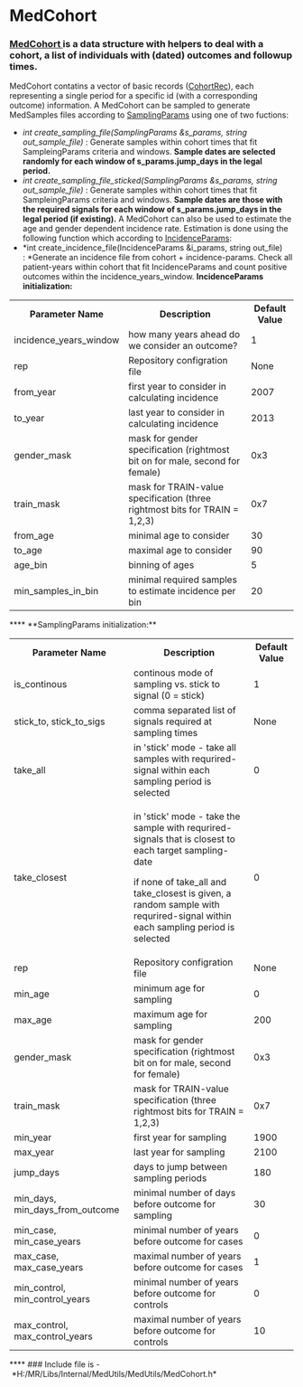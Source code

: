 # MedCohort
### [MedCohort ](https://Medial-EarlySign.github.io/MR_LIBS/classMedCohort)is a data structure with helpers to deal with a cohort, a list of individuals with (dated) outcomes and followup times.
MedCohort contatins a vector of basic records ([CohortRec](https://Medial-EarlySign.github.io/MR_LIBS/structCohortRec)), each representing a single period for a specific id (with a corresponding outcome) information.
A MedCohort can be sampled to generate MedSamples files according to [SamplingParams](https://Medial-EarlySign.github.io/MR_LIBS/structSamplingParams) using one of two fuctions:
- *int create_sampling_file(SamplingParams &s_params, string out_sample_file)* : Generate samples within cohort times that fit SampleingParams criteria and windows. **Sample dates are selected randomly for each window of s_params.jump_days in the legal period.** 
- *int create_sampling_file_sticked(SamplingParams &s_params, string out_sample_file)* : Generate samples within cohort times that fit SampleingParams criteria and windows. **Sample dates are those with the required signals for each window of s_params.jump_days in the legal period (if existing).**
A MedCohort can also be used to estimate the age and gender dependent incidence rate. Estimation is done using the following function which according to [IncidenceParams](https://Medial-EarlySign.github.io/MR_LIBS/structIncidenceParams):
- *int create_incidence_file(IncidenceParams &i_params, string out_file) : *Generate an incidence file from cohort + incidence-params. Check all patient-years within cohort that fit IncidenceParams and count positive outcomes within the incidence_years_window.
**IncidenceParams initialization:**
<table><tbody>
<tr>
<th>Parameter Name</th>
<th>Description</th>
<th>Default Value</th>
</tr>
<tr>
<td><span>incidence_years_window</span></td>
<td>how many years ahead do we consider an outcome?</td>
<td>1</td>
</tr>
<tr>
<td>rep</td>
<td>Repository configration file</td>
<td>None</td>
</tr>
<tr>
<td>from_year</td>
<td>first year to consider in calculating incidence</td>
<td>2007</td>
</tr>
<tr>
<td>to_year</td>
<td>last year to consider in calculating incidence</td>
<td>2013</td>
</tr>
<tr>
<td>gender_mask</td>
<td>mask for gender specification (rightmost bit on for male, second for female)</td>
<td>0x3</td>
</tr>
<tr>
<td>train_mask</td>
<td>mask for TRAIN-value specification (three rightmost bits for TRAIN = 1,2,3)</td>
<td>0x7</td>
</tr>
<tr>
<td>from_age</td>
<td>minimal age to consider</td>
<td>30</td>
</tr>
<tr>
<td>to_age</td>
<td>maximal age to consider</td>
<td>90</td>
</tr>
<tr>
<td><span>age_bin</span></td>
<td>binning of ages</td>
<td>5</td>
</tr>
<tr>
<td><span>min_samples_in_bin</span></td>
<td>minimal required samples to estimate incidence per bin</td>
<td>20</td>
</tr>
</tbody></table>
****
**SamplingParams initialization:**
<table><tbody>
<tr>
<th><span>Parameter Name</span></th>
<th><span>Description</span></th>
<th>Default Value</th>
</tr>
<tr>
<td>is_continous</td>
<td>continous mode of sampling vs. stick to signal (0 = stick)</td>
<td>1</td>
</tr>
<tr>
<td><span>stick_to, stick_to_sigs </span></td>
<td>comma separated list of signals required at sampling times</td>
<td>None</td>
</tr>
<tr>
<td>take_all</td>
<td><span>in 'stick' mode - </span>take all samples with requrired-signal within each sampling period is selected</td>
<td>0</td>
</tr>
<tr>
<td>take_closest</td>
<td><p>in 'stick' mode - take the sample with requrired-signals that is closest to each target sampling-date</p><p>if none of take_all and take_closest is given, a random sample with requrired-signal within each sampling period is selected</p></td>
<td>0</td>
</tr>
<tr>
<td><span>rep</span></td>
<td>Repository configration file</td>
<td>None</td>
</tr>
<tr>
<td>min_age</td>
<td>minimum age for sampling</td>
<td>0</td>
</tr>
<tr>
<td>max_age</td>
<td>maximum age for sampling</td>
<td>200</td>
</tr>
<tr>
<td>gender_mask</td>
<td>mask for gender specification (rightmost bit on for male, second for female)</td>
<td>0x3</td>
</tr>
<tr>
<td>train_mask</td>
<td>mask for TRAIN-value specification (three rightmost bits for TRAIN = 1,2,3)</td>
<td>0x7</td>
</tr>
<tr>
<td>min_year</td>
<td>first year for sampling</td>
<td>1900</td>
</tr>
<tr>
<td>max_year</td>
<td>last year for sampling</td>
<td>2100</td>
</tr>
<tr>
<td>jump_days</td>
<td>days to jump between sampling periods</td>
<td>180</td>
</tr>
<tr>
<td>min_days, min_days_from_outcome</td>
<td>minimal number of days before outcome for sampling</td>
<td>30</td>
</tr>
<tr>
<td>min_case, min_case_years</td>
<td>minimal number of years before outcome for cases</td>
<td>0</td>
</tr>
<tr>
<td>max_case, max_case_years</td>
<td>maximal number of years before outcome for cases</td>
<td>1</td>
</tr>
<tr>
<td>min_control, min_control_years</td>
<td>minimal number of years before outcome for controls</td>
<td>0</td>
</tr>
<tr>
<td>max_control, max_control_years</td>
<td>maximal number of years before outcome for controls</td>
<td>10</td>
</tr>
</tbody></table>
****
### Include file is - *H:/MR/Libs/Internal/MedUtils/MedUtils/MedCohort.h*
 
 
